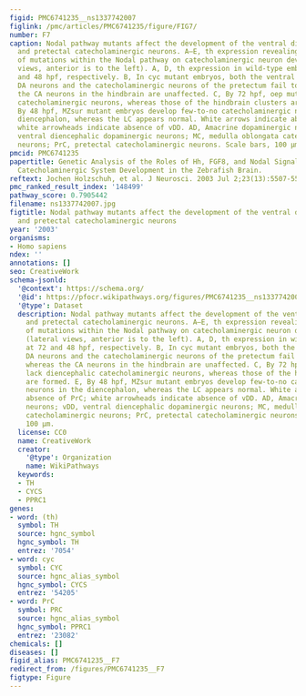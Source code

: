 ```yaml
---
figid: PMC6741235__ns1337742007
figlink: /pmc/articles/PMC6741235/figure/FIG7/
number: F7
caption: Nodal pathway mutants affect the development of the ventral diencephalic
  and pretectal catecholaminergic neurons. A–E, th expression revealing the effects
  of mutations within the Nodal pathway on catecholaminergic neuron development (lateral
  views, anterior is to the left). A, D, th expression in wild-type embryos at 72
  and 48 hpf, respectively. B, In cyc mutant embryos, both the ventral diencephalic
  DA neurons and the catecholaminergic neurons of the pretectum fail to develop, whereas
  the CA neurons in the hindbrain are unaffected. C, By 72 hpf, oep mutants lack diencephalic
  catecholaminergic neurons, whereas those of the hindbrain clusters are formed. E,
  By 48 hpf, MZsur mutant embryos develop few-to-no catecholaminergic neurons in the
  diencephalon, whereas the LC appears normal. White arrows indicate absence of PrC;
  white arrowheads indicate absence of vDD. AD, Amacrine dopaminergic neurons; vDD,
  ventral diencephalic dopaminergic neurons; MC, medulla oblongata catecholaminergic
  neurons; PrC, pretectal catecholaminergic neurons. Scale bars, 100 μm.
pmcid: PMC6741235
papertitle: Genetic Analysis of the Roles of Hh, FGF8, and Nodal Signaling during
  Catecholaminergic System Development in the Zebrafish Brain.
reftext: Jochen Holzschuh, et al. J Neurosci. 2003 Jul 2;23(13):5507-5519.
pmc_ranked_result_index: '148499'
pathway_score: 0.7905442
filename: ns1337742007.jpg
figtitle: Nodal pathway mutants affect the development of the ventral diencephalic
  and pretectal catecholaminergic neurons
year: '2003'
organisms:
- Homo sapiens
ndex: ''
annotations: []
seo: CreativeWork
schema-jsonld:
  '@context': https://schema.org/
  '@id': https://pfocr.wikipathways.org/figures/PMC6741235__ns1337742007.html
  '@type': Dataset
  description: Nodal pathway mutants affect the development of the ventral diencephalic
    and pretectal catecholaminergic neurons. A–E, th expression revealing the effects
    of mutations within the Nodal pathway on catecholaminergic neuron development
    (lateral views, anterior is to the left). A, D, th expression in wild-type embryos
    at 72 and 48 hpf, respectively. B, In cyc mutant embryos, both the ventral diencephalic
    DA neurons and the catecholaminergic neurons of the pretectum fail to develop,
    whereas the CA neurons in the hindbrain are unaffected. C, By 72 hpf, oep mutants
    lack diencephalic catecholaminergic neurons, whereas those of the hindbrain clusters
    are formed. E, By 48 hpf, MZsur mutant embryos develop few-to-no catecholaminergic
    neurons in the diencephalon, whereas the LC appears normal. White arrows indicate
    absence of PrC; white arrowheads indicate absence of vDD. AD, Amacrine dopaminergic
    neurons; vDD, ventral diencephalic dopaminergic neurons; MC, medulla oblongata
    catecholaminergic neurons; PrC, pretectal catecholaminergic neurons. Scale bars,
    100 μm.
  license: CC0
  name: CreativeWork
  creator:
    '@type': Organization
    name: WikiPathways
  keywords:
  - TH
  - CYCS
  - PPRC1
genes:
- word: (th)
  symbol: TH
  source: hgnc_symbol
  hgnc_symbol: TH
  entrez: '7054'
- word: cyc
  symbol: CYC
  source: hgnc_alias_symbol
  hgnc_symbol: CYCS
  entrez: '54205'
- word: PrC
  symbol: PRC
  source: hgnc_alias_symbol
  hgnc_symbol: PPRC1
  entrez: '23082'
chemicals: []
diseases: []
figid_alias: PMC6741235__F7
redirect_from: /figures/PMC6741235__F7
figtype: Figure
---
```

